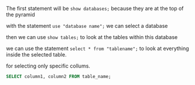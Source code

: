 
The first statement will be 
``show databases;``
because they are at the top of the pyramid


with the statement ``use "database name";`` we can select a database 

then we can use ``show tables;`` to look at the tables within this database 

we can use the statement ``select * from "tablename";`` to look at everything inside the selected table. 

for selecting only specific collums. 
```sql
SELECT column1, column2 FROM table_name;
```

